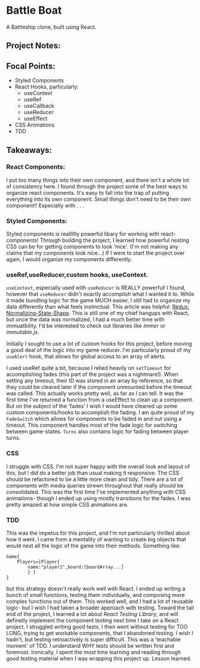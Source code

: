 # Battle Boat

A Battleship clone, built using React.

## Project Notes:

## Focal Points:

- Styled Components
- React Hooks, particularly:
  - useContext
  - useRef
  - useCallback
  - useReducer
  - useEffect
- CSS Animations
- TDD

## Takeaways:

### React Components:

I put too many things into their own component, and there isn't a whole lot of consistency here. I found through the project some of the best ways to organize react components. It's easy to fall into the trap of putting everything into its own component. Small things don't need to be their own component!! Especially with . . .

### Styled Components:

Styled components is realllllly powerful libary for working with react-components! Through building the project, I learned how powerful nesting CSS can be for getting components to look 'nice'. (I'm not making any claims that my components look nice...) If I were to start the project over again, I would organize my components differently.

### useRef,useReducer,custom hooks, useContext.

`useContext`, especially used with `useReducer` is REALLY powerful! I found, however that `useReducer` didn't exactly accomplish what I wanted it to. While it made bundling logic for the game MUCH easier, I still had to organize my data differently than what feels instinctual. This article was helpful: [Redux: Normalizing-State-Shape](https://redux.js.org/recipes/structuring-reducers/normalizing-state-shape). This is still one of my chief hangups with React, but once the data was normalized, I had a much better time with immuatbility. I'd be interested to check out libraries like _immer_ or _immutable.js_.

Initially I sought to use a lot of custom hooks for this project, before moving a good deal of the logic into my game reducer. I'm particularly proud of my `useAlert` hook, that allows for global access to an array of alerts.

I used useRef quite a bit, because I relied heavily on `setTimeout` for accomplishing fades (this part of the project was a nightmare!). When setting any timeout, their ID was stored in an array by reference, so that they could be cleared later if the component unmounted before the timeout was called. This actually works pretty well, as far as I can tell. It was the first time I've returned a function from a useEffect to clean up a component. But on the subject of the 'fades' I wish I would have cleaned up some custom components/hooks to accomplish the fading. I am quite proud of my `FadeSwitch` which allows for components to be faded in and out using a timeout. This component handles most of the fade logic for switching between game-states. `Turns` also contains logic for fading between player turns.

### CSS

I struggle with CSS. I'm not super happy with the overall look and layout of this, but I did do a better job than usual making it responsive. The CSS should be refactored to be a little more clean and tidy. There are a lot of components with media queries strewn throughout that really should be consolidated. This was the first time I've implemented anything with CSS animations- though I ended up using mostly transitions for the fades. I was pretty amazed at how simple CSS animations are.

### TDD

This was the impetus for this project, and I'm not particularly thrilled about how it went. I came from a mentality of wanting to create big objects that would nest all the logic of the game into their methods. Something like:

```
Game{
    Players=[Player{
        name:"player1",board:[boardArray...]
        } ]
}
```

but this strategy doesn't really work well with React. I ended up writing a bunch of small functions, testing them individually, and composing more complex functions out of them. This worked well, and I had a lot of reusable logic- but I wish I had taken a broader approach with testing. Toward the tail end of the project, I learned a lot about _React Testing Library_, and will definetly implement the component testing next time I take on a React project. I struggled writing good tests. I then went without testing for TOO LONG, trying to get workable components, that I abandoned testing. I wish I hadn't, but testing retroactively is super difficult. This was a 'teachable moment' of TDD. I understand WHY tests should be written first and foremost. Ironically, I spent the most time learning and reading through good testing material when I was wrapping this project up. Lesson learned.
